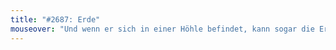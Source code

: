 ```yaml
---
title: "#2687: Erde"
mouseover: "Und wenn er sich in einer Höhle befindet, kann sogar die Erde über ihm beschätzt sein."
---
```

